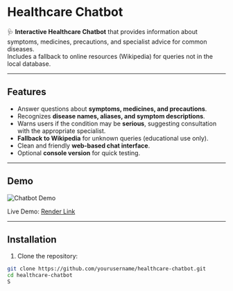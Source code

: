 # Healthcare Chatbot

🩺 **Interactive Healthcare Chatbot** that provides information about symptoms, medicines, precautions, and specialist advice for common diseases.  
Includes a fallback to online resources (Wikipedia) for queries not in the local database.

---

## Features

- Answer questions about **symptoms, medicines, and precautions**.
- Recognizes **disease names, aliases, and symptom descriptions**.
- Warns users if the condition may be **serious**, suggesting consultation with the appropriate specialist.
- **Fallback to Wikipedia** for unknown queries (educational use only).
- Clean and friendly **web-based chat interface**.
- Optional **console version** for quick testing.

---

## Demo

![Chatbot Demo](demo_screenshot.png)  <!-- Add a screenshot if available -->

Live Demo: [Render Link](https://your-app.onrender.com)  <!-- Replace with your actual deployed link -->

---

## Installation

1. Clone the repository:
```bash
git clone https://github.com/yourusername/healthcare-chatbot.git
cd healthcare-chatbot
S